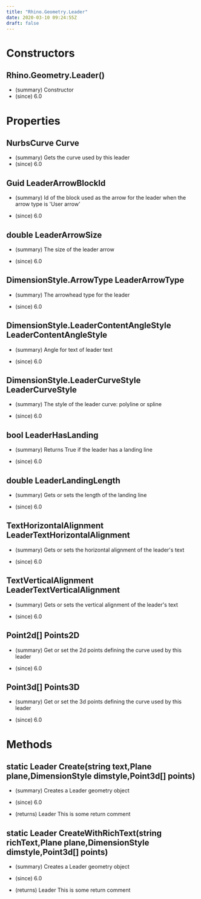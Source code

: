 ```yaml
---
title: "Rhino.Geometry.Leader"
date: 2020-03-10 09:24:55Z
draft: false
---
```


# Constructors
## Rhino.Geometry.Leader()
- (summary)  Constructor 
- (since) 6.0
# Properties
## NurbsCurve Curve
- (summary)  Gets the curve used by this leader 
- (since) 6.0
## Guid LeaderArrowBlockId
- (summary) 
     Id of the block used as the arrow for the leader when the arrow type is 'User arrow'
     
- (since) 6.0
## double LeaderArrowSize
- (summary) 
     The size of the leader arrow
     
- (since) 6.0
## DimensionStyle.ArrowType LeaderArrowType
- (summary) 
     The arrowhead type for the leader
     
- (since) 6.0
## DimensionStyle.LeaderContentAngleStyle LeaderContentAngleStyle
- (summary) 
     Angle for text of leader text
     
- (since) 6.0
## DimensionStyle.LeaderCurveStyle LeaderCurveStyle
- (summary) 
     The style of the leader curve: polyline or spline
     
- (since) 6.0
## bool LeaderHasLanding
- (summary) 
     Returns True if the leader has a landing line
     
- (since) 6.0
## double LeaderLandingLength
- (summary) 
     Gets or sets the length of the landing line
     
- (since) 6.0
## TextHorizontalAlignment LeaderTextHorizontalAlignment
- (summary) 
     Gets or sets the horizontal alignment of the leader's text
     
- (since) 6.0
## TextVerticalAlignment LeaderTextVerticalAlignment
- (summary) 
     Gets or sets the vertical alignment of the leader's text
     
- (since) 6.0
## Point2d[] Points2D
- (summary) 
     Get or set the 2d points defining the curve used by this leader
     
- (since) 6.0
## Point3d[] Points3D
- (summary) 
     Get or set the 3d points defining the curve used by this leader
     
- (since) 6.0
# Methods
## static Leader Create(string text,Plane plane,DimensionStyle dimstyle,Point3d[] points)
- (summary) 
      Creates a Leader geometry object
     
- (since) 6.0
- (returns) Leader This is some return comment
## static Leader CreateWithRichText(string richText,Plane plane,DimensionStyle dimstyle,Point3d[] points)
- (summary) 
      Creates a Leader geometry object
     
- (since) 6.0
- (returns) Leader This is some return comment

